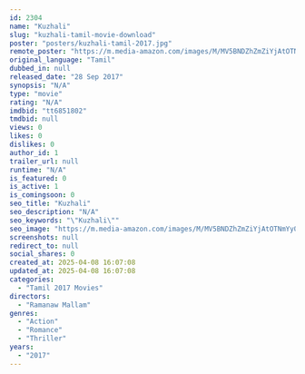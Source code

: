 ```yaml
---
id: 2304
name: "Kuzhali"
slug: "kuzhali-tamil-movie-download"
poster: "posters/kuzhali-tamil-2017.jpg"
remote_poster: "https://m.media-amazon.com/images/M/MV5BNDZhZmZiYjAtOTNmYy00M2ZjLWE4OWQtMjhlODdlOGQxNzkzXkEyXkFqcGdeQXVyMjg1NzI3MTg@._V1_SX300.jpg"
original_language: "Tamil"
dubbed_in: null
released_date: "28 Sep 2017"
synopsis: "N/A"
type: "movie"
rating: "N/A"
imdbid: "tt6851802"
tmdbid: null
views: 0
likes: 0
dislikes: 0
author_id: 1
trailer_url: null
runtime: "N/A"
is_featured: 0
is_active: 1
is_comingsoon: 0
seo_title: "Kuzhali"
seo_description: "N/A"
seo_keywords: "\"Kuzhali\""
seo_image: "https://m.media-amazon.com/images/M/MV5BNDZhZmZiYjAtOTNmYy00M2ZjLWE4OWQtMjhlODdlOGQxNzkzXkEyXkFqcGdeQXVyMjg1NzI3MTg@._V1_SX300.jpg"
screenshots: null
redirect_to: null
social_shares: 0
created_at: 2025-04-08 16:07:08
updated_at: 2025-04-08 16:07:08
categories:
  - "Tamil 2017 Movies"
directors:
  - "Ramanaw Mallam"
genres:
  - "Action"
  - "Romance"
  - "Thriller"
years:
  - "2017"
---
```

